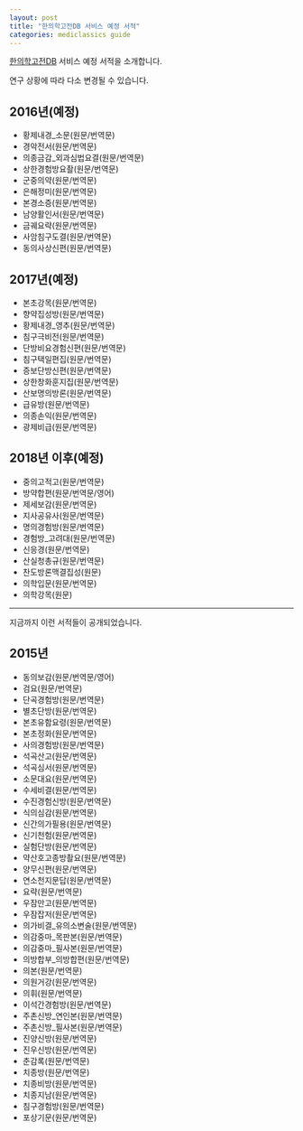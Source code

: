 ```yaml
---
layout: post
title: "한의학고전DB 서비스 예정 서적"
categories: mediclassics guide
---
```


[한의학고전DB](http://mediclassics.kr/) 서비스 예정 서적을 소개합니다. 

연구 상황에 따라 다소 변경될 수 있습니다.

2016년(예정)
------------

 - 황제내경_소문(원문/번역문)
 - 경악전서(원문/번역문)
 - 의종금감_외과심법요결(원문/번역문)
 - 상한경험방요촬(원문/번역문)
 - 군중의약(원문/번역문)
 - 은해정미(원문/번역문)
 - 본경소증(원문/번역문)
 - 남양활인서(원문/번역문)
 - 금궤요략(원문/번역문)
 - 사암침구도결(원문/번역문)
 - 동의사상신편(원문/번역문)

2017년(예정)
------------

 - 본초강목(원문/번역문)
 - 향약집성방(원문/번역문)
 - 황제내경_영추(원문/번역문)
 - 침구극비전(원문/번역문)
 - 단방비요경험신편(원문/번역문)
 - 침구택일편집(원문/번역문)
 - 증보단방신편(원문/번역문)
 - 상한창화훈지집(원문/번역문)
 - 산보명의방론(원문/번역문)
 - 급유방(원문/번역문)
 - 의종손익(원문/번역문)
 - 광제비급(원문/번역문)

2018년 이후(예정)
-----------

 - 중의고적고(원문/번역문)
 - 방약합편(원문/번역문/영어)
 - 제세보감(원문/번역문)
 - 지사공유사(원문/번역문)
 - 명의경험방(원문/번역문)
 - 경험방_고려대(원문/번역문)
 - 신응경(원문/번역문)
 - 산실청총규(원문/번역문)
 - 찬도방론맥결집성(원문)
 - 의학입문(원문/번역문)
 - 의학강목(원문)


*** 

지금까지 이런 서적들이 공개되었습니다.

2015년
------

 - 동의보감(원문/번역문/영어)
 - 검요(원문/번역문)
 - 단곡경험방(원문/번역문)
 - 별초단방(원문/번역문)
 - 본초유함요령(원문/번역문)
 - 본초정화(원문/번역문)
 - 사의경험방(원문/번역문)
 - 석곡산고(원문/번역문)
 - 석곡심서(원문/번역문)
 - 소문대요(원문/번역문)
 - 수세비결(원문/번역문)
 - 수진경험신방(원문/번역문)
 - 식의심감(원문/번역문)
 - 신간의가필용(원문/번역문)
 - 신기천험(원문/번역문)
 - 실험단방(원문/번역문)
 - 약산호고종방촬요(원문/번역문)
 - 양무신편(원문/번역문)
 - 연소천지문답(원문/번역문)
 - 요략(원문/번역문)
 - 우잠만고(원문/번역문)
 - 우잠잡저(원문/번역문)
 - 의가비결_유의소변술(원문/번역문)
 - 의감중마_목판본(원문/번역문)
 - 의감중마_필사본(원문/번역문)
 - 의방합부_의방합편(원문/번역문)
 - 의본(원문/번역문)
 - 의원거강(원문/번역문)
 - 의휘(원문/번역문)
 - 이석간경험방(원문/번역문)
 - 주촌신방_연인본(원문/번역문)
 - 주촌신방_필사본(원문/번역문)
 - 진양신방(원문/번역문)
 - 진우신방(원문/번역문)
 - 춘감록(원문/번역문)
 - 치종방(원문/번역문)
 - 치종비방(원문/번역문)
 - 치종지남(원문/번역문)
 - 침구경험방(원문/번역문)
 - 포상기문(원문/번역문)


